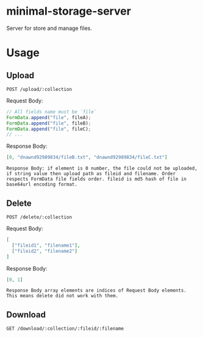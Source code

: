 # minimal-storage-server

Server for store and manage files.

# Usage

## Upload

`POST /upload/:collection`

Request Body:

```js
// All fields name must be `file`
FormData.append("file", fileA);
FormData.append("file", fileB);
FormData.append("file", fileC);
// ...
```

Response Body:

```json
[0, "dnawnd92989834/fileB.txt", "dnawnd92989834/fileC.txt"]
```

`Response Body: if element is 0 number, the file could not be uploaded, if string value then upload path as fileid and filename. Order respects FormData file fields order. fileid is md5 hash of file in base64url encoding format.`

## Delete

`POST /delete/:collection`

Request Body:

```json
[
  ["fileid1", "filename1"],
  ["fileid2", "filename2"]
]
```

Response Body:

```json
[0, 1]
```

`Response Body array elements are indices of Request Body elements. This means delete did not work with them.`

## Download

`GET /download/:collection/:fileid/:filename`

